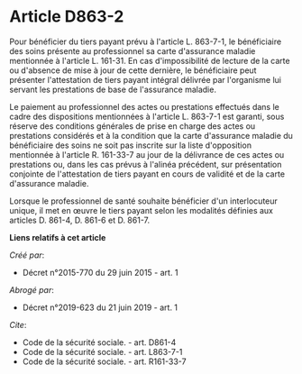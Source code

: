 # Article D863-2

Pour bénéficier du tiers payant prévu à l'article L. 863-7-1, le bénéficiaire des soins présente au professionnel sa carte
d'assurance maladie mentionnée à l'article L. 161-31. En cas d'impossibilité de lecture de la carte ou d'absence de mise à
jour de cette dernière, le bénéficiaire peut présenter l'attestation de tiers payant intégral délivrée par l'organisme lui
servant les prestations de base de l'assurance maladie. 

Le paiement au professionnel des actes ou prestations effectués dans le cadre des dispositions mentionnées à l'article L.
863-7-1 est garanti, sous réserve des conditions générales de prise en charge des actes ou prestations considérés et à la
condition que la carte d'assurance maladie du bénéficiaire des soins ne soit pas inscrite sur la liste d'opposition
mentionnée à l'article R. 161-33-7 au jour de la délivrance de ces actes ou prestations ou, dans les cas prévus à l'alinéa
précédent, sur présentation conjointe de l'attestation de tiers payant en cours de validité et de la carte d'assurance
maladie. 

Lorsque le professionnel de santé souhaite bénéficier d'un interlocuteur unique, il met en œuvre le tiers payant selon les
modalités définies aux articles D. 861-4, D. 861-6 et D. 861-7.

**Liens relatifs à cet article**

_Créé par_:

  - Décret n°2015-770 du 29 juin 2015 - art. 1

_Abrogé par_:

  - Décret n°2019-623 du 21 juin 2019 - art. 1

_Cite_:

  - Code de la sécurité sociale. - art. D861-4
  - Code de la sécurité sociale. - art. L863-7-1
  - Code de la sécurité sociale. - art. R161-33-7
